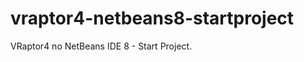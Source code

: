 vraptor4-netbeans8-startproject
===============================

VRaptor4 no NetBeans IDE 8 - Start Project.
